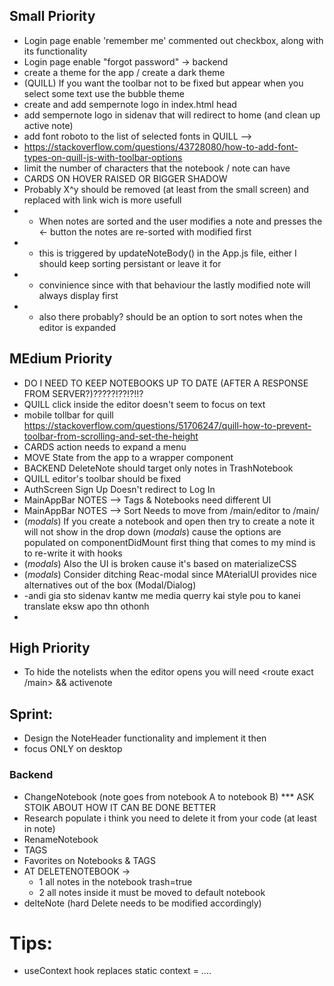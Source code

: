 ## Small Priority

- Login page enable 'remember me' commented out checkbox, along with its functionality
- Login page enable "forgot password" -> backend
- create a theme for the app / create a dark theme
- (QUILL) If you want the toolbar not to be fixed but appear when you select some text use the bubble theme
- create and add sempernote logo in index.html head
- add sempernote logo in sidenav that will redirect to home (and clean up active note)
- add font roboto to the list of selected fonts in QUILL -->
- https://stackoverflow.com/questions/43728080/how-to-add-font-types-on-quill-js-with-toolbar-options
- limit the number of characters that the notebook / note can have
- CARDS ON HOVER RAISED OR BIGGER SHADOW
- Probably X^y should be removed (at least from the small screen) and replaced with link wich is more usefull
- * When notes are sorted and the user modifies a note and presses the <- button the notes are re-sorted with modified first
- * this is triggered by updateNoteBody() in the App.js file, either I should keep sorting persistant or leave it for 
- * convinience since with that behaviour the lastly modified note will always display first
- * also there probably? should be an option to sort notes when the editor is expanded
## MEdium Priority

- DO I NEED TO KEEP NOTEBOOKS UP TO DATE (AFTER A RESPONSE FROM SERVER?)?????!??!?!!?
- QUILL click inside the editor doesn't seem to focus on text
- mobile tollbar for quill https://stackoverflow.com/questions/51706247/quill-how-to-prevent-toolbar-from-scrolling-and-set-the-height
- CARDS action needs to expand a menu
- MOVE State from the app to a wrapper component
- BACKEND DeleteNote should target only notes in TrashNotebook
- QUILL editor's toolbar should be fixed
- AuthScreen Sign Up Doesn't redirect to Log In
- MainAppBar NOTES --> Tags & Notebooks need different UI
- MainAppBar NOTES --> Sort Needs to move from /main/editor to /main/
- (_modals_) If you create a notebook and open then try to create a note it will not show in the drop down
  (_modals_) cause the options are populated on componentDidMount first thing that comes to my mind is to re-write it with hooks
- (_modals_) Also the UI is broken cause it's based on materializeCSS
- (_modals_) Consider ditching Reac-modal since MAterialUI provides nice alternatives out of the box (Modal/Dialog)
- -andi gia <Hide> sto sidenav kantw me media querry kai style pou to kanei translate eksw apo thn othonh
-

## High Priority

- To hide the notelists when the editor opens you will need <route exact /main> && activenote

## Sprint:

- Design the NoteHeader functionality and implement it then
- focus ONLY on desktop

### Backend

- ChangeNotebook (note goes from notebook A to notebook B) \*\*\* ASK STOIK ABOUT HOW IT CAN BE DONE BETTER
- Research populate i think you need to delete it from your code (at least in note)
- RenameNotebook
- TAGS
- Favorites on Notebooks & TAGS
- AT DELETENOTEBOOK ->
  - 1 all notes in the notebook trash=true
  - 2 all notes inside it must be moved to default notebook
- delteNote (hard Delete needs to be modified accordingly)

# Tips:

- useContext hook replaces static context = ....
